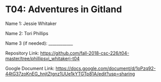 # T04: Adventures in Gitland

Name 1: Jessie Whitaker

Name 2: Tori Phillips

Name 3 (if needed): ____________

Repository Link: https://github.com/fall-2018-csc-226/t04-master/tree/phillipsvi_whitakerj-t04

Google Document Link: https://docs.google.com/document/d/1oPzq92-44tG37zoKnEG_hnjtZtgnz1UUe1kYTGTp81A/edit?usp=sharing
